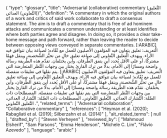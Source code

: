 {
    "type": "glossary",
    "title": "Adversarial (collaborative) commentary (التَّعليق (التَّعاوني) العدائي)",
    "definition": "A commentary in which the original authors of a work and critics of said work collaborate to draft a consensus statement.  The aim is to draft a commentary that is free of ad hominem attacks and communicates a common understanding or at least identifies where both parties agree and disagree. In doing so, it provides a clear take-home message and path forward, rather than leaving the reader to decide between opposing views conveyed in separate commentaries. [:ARABIC] الَّتعريف: تعليق يتعاون فيه المؤلفون الأصليون للعمل مع نُقّاده؛ لصياغة بيان تتوافق فيه الآراء. ويهدف الَّتعليق التَّعاوني إلى صياغة تعليق خالٍ من تحيُّز الشَّخصنة، وينقل فهمًا مشتركًا، أو على الأقل يُحدد أين يتفق الطَّرفان، وأين يختلفان. تقدّم هذه الطَّريقة رسالة واضحة ومسارًا إلى الأمام، بدلًا من ترك القارئ يختار بين وجهات النَّظر المتعارضة التي يتم نقلها في تعليقات منفصلة. [:ARABIC] الَّتعريف: تعليق يتعاون فيه المؤلفون الأصليون للعمل مع نُقّاده؛ لصياغة بيان تتوافق فيه الآراء. ويهدف الَّتعليق التَّعاوني إلى صياغة تعليق خالٍ من تحيُّز الشَّخصنة، وينقل فهمًا مشتركًا، أو على الأقل يُحدد أين يتفق الطَّرفان، وأين يختلفان. تقدّم هذه الطَّريقة رسالة واضحة ومسارًا إلى الأمام، بدلًا من ترك القارئ يختار بين وجهات النَّظر المتعارضة التي يتم نقلها في تعليقات منفصلة. المصطلحات ذات الصِّلة: التَّشارك العدائي، التَّعليق التَّعاوني. المصطلحات ذات الصِّلة: التَّشارك العدائي، التَّعليق التَّعاوني .",
    "related_terms": [
        "Adversarial collaboration",
        "Collaborative commentary"
    ],
    "references": [
        "Heyman et al. (2020); Rabagliati et al. (2019); Silberzahn et al. (2014)"
    ],
    "alt_related_terms": [
        null
    ],
    "drafted_by": [
        "Steven Verheyen"
    ],
    "reviewed_by": [
        "Mahmoud Elsherif",
        "Sam Parsons",
        "Emma Henderson",
        "Michele C. Lim",
        "Flávio Azevedo"
    ],
    "language": "arabic"
}